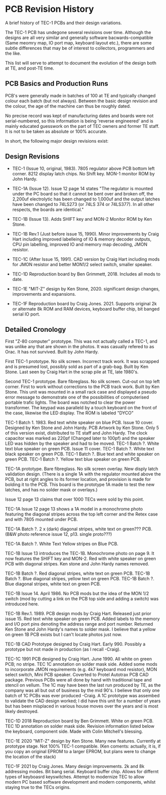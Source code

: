 # PCB Revision History
A brief history of TEC-1 PCBs and their design variations.

The TEC-1 PCB has undegone several revisions over time. Although the designs are all very similar and generally software bacwards-compatible (Same meomry map, IO port map, keyboard layout etc.), there are some subtle differences that may be of interest to collectors, programmers and the like.

This list will serve to attempt to document the evolution of the design both at TE, and post-TE time.

## PCB Basics and Production Runs

PCB's were generally made in batches of 100 at TE and typically changed colour each batch (but not always). Between the basic design revision and the colour, the age of the machine can thus be roughly dated.

No precise record was kept of manufacturing dates and boards were not serial-numbered, so this information is being 'reverse engineered' and is mainly educated guesswork on the part of TEC owners and former TE staff. It is not to be taken as absolute or 100% accurate.

In short, the following major design revisions exist:

## Design Revisions

- TEC-1 (Issue 10, original, 1983). 7805 regulator above PCB bottom left corner. 8212 display latch chips. No Shift key. MON-1 monitor ROM by John Hardy.

- TEC-1A (Issue 12). Issue 12 page 14 states "The regulator is mounted under the PC board so that it cannot be bent over and broken off, the 2,200uf electrolytic has been changed to 1,000uf and the output latches have been changed to 74LS273 (or 74LS 374 or 74LS377). In all other respects, the boards are identical."

- TEC-1B (Issue 13). Adds SHIFT key and MON-2 Monitor ROM by Ken Stone.

- TEC-1B Rev.1 (Just before issue 15, 1990). Minor improvements by Craig Hart including improved labelleing of IO & memory decoder outputs, CPU pin labelling, improved IO and memory map decoding, JMON resistor.

- TEC-1C (After Issue 15, 1991). CAD version by Craig Hart including mods for JMON resistor and better MON1/2 select switch, smaller speaker.

- TEC-1D Reproduction board by Ben Grimmett, 2018. Includes all mods to date.

- TEC-1E "MIT-Z" design by Ken Stone, 2020. significant design changes, improvements and expansions.

- TEC-1F Reproduction board by Craig Jones. 2021. Supports original 2k or alternate 8k ROM and RAM devices, keyboard buffer chip, bit banged serial IO port.

## Detailed Cronology

First "Z-80 computer" prototype. This was not actually called a TEC-1, and was unlike any that are shown in the photos. It was casually refered to as Orac. It has not survived. Built by John Hardy.

First TEC-1 prototype. No silk screen. Incorrect track work. It was scrapped and is presumed lost, possibly sold as part of a grab-bag. Built by Ken Stone. Last seen by Craig Hart in the scrap pile at TE, late 1980's.

Second TEC-1 prototype. Bare fibreglass. No silk screen. Cut-out on top left corner. First to work without corrections to the PCB track work. Built by Ken Stone. This unit was mounted in a small rack case and displayed a pseudo error message to demonstrate one of the possibilities of computerised portable trafic lights. The board was notched to clear the power transformer. The keypad was paralleld by a touch keyboard on the front of the case, likewise the LED display. The ROM is labeled "DYCO"

TEC-1 Batch 1. 1983. Red text white speaker on blue PCB. Issue 10 cover. Designed by Ken Stone and John Hardy. PCB Artwork by Ken Stone. Only 5 of this version exist, distributed to TE staff and John Hardy. The clock capacitor was marked as 220pf (Changed later to 100pf) and the speaker LED was hidden by the speaker and had to be moved.
TEC-1 Batch ?. White text blue speaker on green PCB. Issue 11 cover.
TEC-1 Batch ?. White text black speaker on green PCB.
TEC-1 Batch ?. Blue text and white speaker on green PCB.
TEC-1 Batch ?. Yellow text blue speaker on green PCB.

TEC-1A prototype. Bare fibreglass. No silk screen overlay. New disply latch validation design. (There is a single 1A with the regulator mounted above the PCB, but at right angles to its former location, and provision is made for bolding it to the PCB. This board is the prototype 1A made to test the new latches, and has no solder mask or overlays.)

Issue 12 page 13 claims that over 1000 TECs were sold by this point.

TEC-1A Issue 12 page 13 shows a 1A model in a monochrome photo featuring the diagonal stripes across the top left corner and the Retex case and with 7805 mounted under PCB.

TEC-1A Batch ?. 2 x (dark) diagonal stripes, white text on green??? PCB. (B&W photo reference issue 12, p13. single proto???)

TEC-1A Batch ?. White Text Yellow stripes on Blue PCB.

TEC-1B Issue 13 introduces the TEC-1B. Monochrome photo on page 9. It now features the SHIFT key and MON-2. Red with white speaker on green PCB with diagonal stripes. Ken stone and John Hardy names removed.

TEC-1B Batch ?. Red diagonal stripes, white text on green PCB.
TEC-1B Batch ?. Blue diagonal stripes, yellow text on green PCB.
TEC-1B Batch ?. Blue diagonal stripes, white text on green PCB.

TEC-1B Issue 14. April 1986. No PCB mods but the idea of the MON 1/2 switch (mod by cutting a link on the PCB top side and adding a switch) was introduced here.

TEC-1B Rev.1. 1989. PCB design mods by Craig Hart. Released just prior issue 15. Red text white speaker on green PCB. Added labels to the memory and I/O port pins denoting the address range and port number. Returned Ken Stone and John Hardy's names to solder mask.
I believe that a yellow on green 1B PCB exists but I can't locate photos just now.

TEC-1B CAD Prototype designed by Craig Hart. Early 990. Possibly a prototype but not made in production (as I recall -Craig).

TEC-1C 1991 PCB designed by Craig Hart. June 1990. All white on green PCB; no stripe. TEC 1C annotation on solder mask side. Added some mods to incorporate JMON requirements (e.g. 4k7 keyboard mod resistor), MON select switch, Mini PCB speaker. Coverted to Protel Autotrax PCB CAD package. Previous PCBs were all done by hand with traditional tape and stencil on vellum. The 1C may have been the last run produced by TE, as the company was all but out of business by the mid 90's. I believe that only one batch of 1C PCBs was ever produced -Craig. A 1C prototype was assembed to validate the CAD design worked; I did have this unit for a number of years but has been misplaced in various house moves over the years and is most likely destroyed.

TEC-1D 2018 Reproduction board by Ben Grimmett. White on green PCB. TEC 1D annotation on solder mask side. Revision information listed below the keyboard, component side. Made with Colin Mitchell's blessing.

TEC-1E 2020 "MIT-Z" design by Ken Stone. Many new features. Currently at prototype stage. Not 100% TEC-1 compatible. (Ken coments: actually, it is, if you copy an original EPROM to a larger EPROM, but plans were to change the location of the stack)

TEC-1F 2021 by Craig Jones. Many design improvements. 2k and 8k addressing modes. Bit bang serial. Keyboard buffer chip. Allows for differnt types of keyboasrd keyswitches. Attempt to modernize TEC to allow modern PC based software development and modern components, whilst staying true to the TECs origins.
